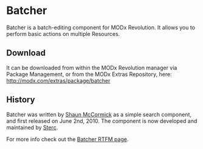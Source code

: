 # Batcher

Batcher is a batch-editing component for MODx Revolution. It allows you to perform basic actions on multiple Resources.

## Download
It can be downloaded from within the MODx Revolution manager via Package Management, or from the MODx Extras Repository, here: http://modx.com/extras/package/batcher

## History
Batcher was written by [Shaun McCormick](https://github.com/splittingred) as a simple search component, and first released on June 2nd, 2010. The component is now developed and maintained by [Sterc](https://github.com/Sterc).

For more info check out the [Batcher RTFM page](https://rtfm.modx.com/extras/revo/batcher).
